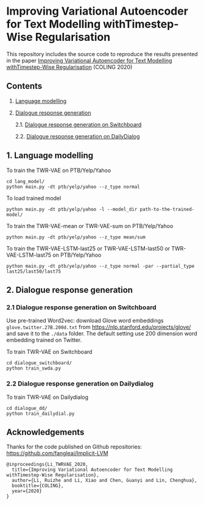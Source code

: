 # Improving Variational Autoencoder for Text Modelling withTimestep-Wise Regularisation

This repository includes the source code to reproduce the results presented in the paper [Improving Variational Autoencoder for Text Modelling withTimestep-Wise Regularisation](https://arxiv.org/pdf/2011.01136.pdf) (COLING 2020)


## Contents
1. [Language modelling](#Language-modelling)

2. [Dialogue response generation](#Dialogue-response-generation)

    2.1. [Dialogue response generation on Switchboard](#Dialogue-response-generation-on-Switchboard)

    2.2. [Dialogue response generation on DailyDialog](#Dialogue-response-generation-on-Dailydialog)


## 1. Language modelling



To train the TWR-VAE on PTB/Yelp/Yahoo

```
cd lang_model/
python main.py -dt ptb/yelp/yahoo --z_type normal
```

To load trained model
```
python main.py -dt ptb/yelp/yahoo -l --model_dir path-to-the-trained-model/
```

To train the TWR-VAE-mean or TWR-VAE-sum on PTB/Yelp/Yahoo

```
python main.py -dt ptb/yelp/yahoo --z_type mean/sum
```

To train the TWR-VAE-LSTM-last25 or TWR-VAE-LSTM-last50 or TWR-VAE-LSTM-last75 on PTB/Yelp/Yahoo

```
python main.py -dt ptb/yelp/yahoo --z_type normal -par --partial_type last25/last50/last75
```

## 2. Dialogue response generation

### 2.1 Dialogue response generation on Switchboard
Use pre-trained Word2vec: download Glove word embeddings `glove.twitter.27B.200d.txt` from https://nlp.stanford.edu/projects/glove/ and save it to the `./data` folder. The default setting use 200 dimension word embedding trained on Twitter.

To train TWR-VAE on Switchboard
```
cd dialogue_switchboard/
python train_swda.py
```

### 2.2 Dialogue response generation on Dailydialog

To train TWR-VAE on Dailydialog
```
cd dialogue_dd/
python train_dailydial.py
```

## Acknowledgements
Thanks for the code published on Github repositories: https://github.com/fangleai/Implicit-LVM

```
@inproceedings{Li_TWRVAE_2020,
  title={Improving Variational Autoencoder for Text Modelling withTimestep-Wise Regularisation},
  author={Li, Ruizhe and Li, Xiao and Chen, Guanyi and Lin, Chenghua},
  booktitle={COLING},
  year={2020}
}
```
